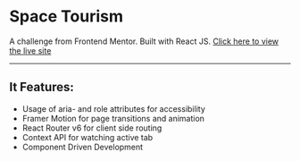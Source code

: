 # Space Tourism

A challenge from Frontend Mentor. Built with React JS. [Click here to view the live site](https://cell-space-tourism-react.netlify.app/)

---
## It Features:
- Usage of aria- and role attributes for accessibility
- Framer Motion for page transitions and animation
- React Router v6 for client side routing
- Context API for watching active tab
- Component Driven Development
